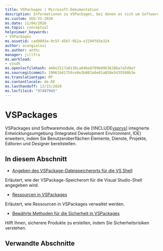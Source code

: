 ```yaml
---
title: VSPackages | Microsoft-Dokumentation
description: Informationen zu VSPackages, bei denen es sich um Softwaremodule handelt, die die Visual Studio-IDE erweitern, durch Bereitstellen von Benutzeroberflächen Elementen, Diensten, Projekten, Editoren und Designern.
ms.custom: SEO-VS-2020
ms.date: 11/04/2016
ms.topic: conceptual
helpviewer_keywords:
- VSPackages
ms.assetid: cad0893a-9c5f-45b7-952a-e2294f83e324
author: acangialosi
ms.author: anthc
manager: jillfra
ms.workload:
- vssdk
ms.openlocfilehash: 440e2517a0138ca84be87090d9636288a7a5d9af
ms.sourcegitcommit: 19061b61759ce8e3b083a0e01a858e5435580b3e
ms.translationtype: MT
ms.contentlocale: de-DE
ms.lasthandoff: 12/15/2020
ms.locfileid: "97487945"
---
```

# <a name="vspackages"></a>VSPackages
VSPackages sind Softwaremodule, die die [!INCLUDE[vsprvs](../../code-quality/includes/vsprvs_md.md)] integrierte Entwicklungsumgebung (Integrated Development Environment, IDE) erweitern, indem Sie Benutzeroberflächen Elemente, Dienste, Projekte, Editoren und Designer bereitstellen.

## <a name="in-this-section"></a>In diesem Abschnitt
- [Angeben des VSPackage-Dateispeicherorts für die VS Shell](../../extensibility/internals/specifying-vspackage-file-location-to-the-vs-shell.md)

 Erläutert, wie der VSPackage-Speicherort für die Visual Studio-Shell angegeben wird.

- [Ressourcen in VSPackages](../../extensibility/internals/resources-in-vspackages.md)

 Erläutert, wie Ressourcen in VSPackages verwaltet werden.

- [Bewährte Methoden für die Sicherheit in VSPackages](../../extensibility/internals/best-practices-for-security-in-vspackages.md)

 Hilft Ihnen, sicherere Produkte zu erstellen, indem Sie Sicherheitsrisiken verstehen.

## <a name="related-sections"></a>Verwandte Abschnitte
